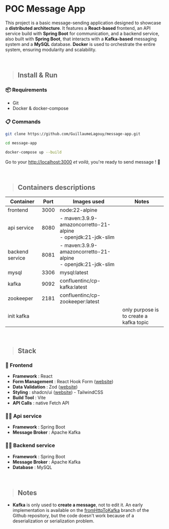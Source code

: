 # POC Message App
This project is a basic message-sending application designed to showcase a **distributed architecture**. 
It features a **React-based** frontend, an API service build with **Spring Boot** for communication, and a backend service, also built with **Spring Boot**, that interacts with a **Kafka-based** messaging system and a **MySQL** database. 
**Docker** is used to orchestrate the entire system, ensuring modularity and scalability.

<br>

> ## Install & Run
### 📦 Requirements
- Git
- Docker & docker-compose

### 📋 Commands
```bash
git clone https://github.com/GuillaumeLagouy/message-app.git

cd message-app

docker-compose up --build
```
Go to your [http://localhost:3000](http://localhost:3000) *et voilà*, you're ready to send message ! 🚀

<br>

> ## Containers descriptions
| Container | Port | Images used | Notes |
| ----------- | ----------- | ----------- |  ----------- |
| frontend | 3000 | node:22-alpine | |
| api service | 8080 | - maven:3.9.9-amazoncorretto-21-alpine <br> - openjdk:21-jdk-slim |
| backend service | 8081 | - maven:3.9.9-amazoncorretto-21-alpine <br> - openjdk:21-jdk-slim |
| mysql | 3306 | mysql:latest | |
| kafka | 9092 | confluentinc/cp-kafka:latest | |
| zookeeper | 2181 | confluentinc/cp-zookeeper:latest | |
| init kafka | | | only purpose is to create a kafka topic

<br>

> ## Stack

### 🍛 Frontend
- **Framework** : React
- **Form Management** : React Hook Form ([website](https://react-hook-form.com/))
- **Data Validation** : Zod ([website](https://zod.dev/))
- **Styling** : shadcn/ui ([website](https://ui.shadcn.com/)) - TailwindCSS
- **Build Tool** : Vite
- **API Calls** : native Fetch API

### 🤵‍♂️ Api service
- **Framework** : Spring Boot
- **Message Broker** : Apache Kafka

### 👨‍🍳 Backend service
- **Framework** : Spring Boot
- **Message Broker** : Apache Kafka
- **Database** : MySQL

<br>

> ## Notes
- **Kafka** is only used to **create a message**, not to edit it. An early implementation is available on the [fromHttpToKafka](https://github.com/GuillaumeLagouy/message-app/tree/fromHttpToKafka) branch of the Github repository, but the code doesn't work because of a deserialization or serialization problem.